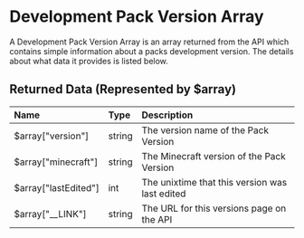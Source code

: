 # Development Pack Version Array

A Development Pack Version Array is an array returned from the API which contains simple information about a packs
development version. The details about what data it provides is listed below.

## Returned Data (Represented by $array)

| Name                 | Type   | Description                                    |
| :------------------- | :----- | :--------------------------------------------- |
| $array["version"]    | string | The version name of the Pack Version           |
| $array["minecraft"]  | string | The Minecraft version of the Pack Version      |
| $array["lastEdited"] | int    | The unixtime that this version was last edited |
| $array["__LINK"]     | string | The URL for this versions page on the API      |
